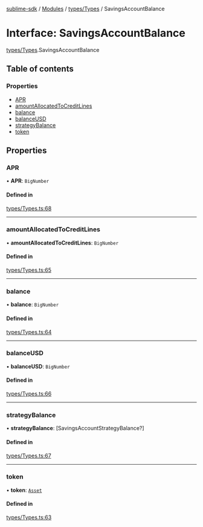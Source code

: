 [sublime-sdk](../README.md) / [Modules](../modules.md) / [types/Types](../modules/types_Types.md) / SavingsAccountBalance

# Interface: SavingsAccountBalance

[types/Types](../modules/types_Types.md).SavingsAccountBalance

## Table of contents

### Properties

- [APR](types_Types.SavingsAccountBalance.md#apr)
- [amountAllocatedToCreditLines](types_Types.SavingsAccountBalance.md#amountallocatedtocreditlines)
- [balance](types_Types.SavingsAccountBalance.md#balance)
- [balanceUSD](types_Types.SavingsAccountBalance.md#balanceusd)
- [strategyBalance](types_Types.SavingsAccountBalance.md#strategybalance)
- [token](types_Types.SavingsAccountBalance.md#token)

## Properties

### APR

• **APR**: `BigNumber`

#### Defined in

[types/Types.ts:68](https://github.com/sublime-finance/sublime-sdk/blob/044b118/src/types/Types.ts#L68)

___

### amountAllocatedToCreditLines

• **amountAllocatedToCreditLines**: `BigNumber`

#### Defined in

[types/Types.ts:65](https://github.com/sublime-finance/sublime-sdk/blob/044b118/src/types/Types.ts#L65)

___

### balance

• **balance**: `BigNumber`

#### Defined in

[types/Types.ts:64](https://github.com/sublime-finance/sublime-sdk/blob/044b118/src/types/Types.ts#L64)

___

### balanceUSD

• **balanceUSD**: `BigNumber`

#### Defined in

[types/Types.ts:66](https://github.com/sublime-finance/sublime-sdk/blob/044b118/src/types/Types.ts#L66)

___

### strategyBalance

• **strategyBalance**: [SavingsAccountStrategyBalance?]

#### Defined in

[types/Types.ts:67](https://github.com/sublime-finance/sublime-sdk/blob/044b118/src/types/Types.ts#L67)

___

### token

• **token**: [`Asset`](types_Types.Asset.md)

#### Defined in

[types/Types.ts:63](https://github.com/sublime-finance/sublime-sdk/blob/044b118/src/types/Types.ts#L63)
